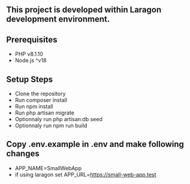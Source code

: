 ## This project is developed within Laragon development environment.
## Prerequisites
- PHP v8.1.10
- Node.js ^v18
## Setup Steps
- Clone the repository
- Run composer install
- Run npm install
- Run php artisan migrate
- Optionnaly run php artisan:db seed
- Optionnaly run npm run build
## Copy .env.example in .env and make following changes
- APP_NAME=SmallWebApp
- if using laragon set APP_URL=https://small-web-app.test

